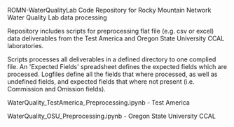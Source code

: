 ROMN-WaterQualityLab Code Repository for Rocky Mountain Network Water Quality Lab data processing

Repository includes scripts for preprocessing flat file (e.g. csv or excel) data deliverables from the Test America and Oregon State University CCAL laboratories.

Scripts processes all deliverables in a defined directory to one complied file. An 'Expected Fields' spreadsheet defines the expected fields which are processed.
Logfiles define all the fields that where processed, as well as undefined fields, and expected fields that where not present (i.e. Commission and Omission fields).

WaterQuality_TestAmerica_Preprocessing.ipynb - Test America

WaterQuality_OSU_Preprocessing.ipynb - Oregon State University CCAL

